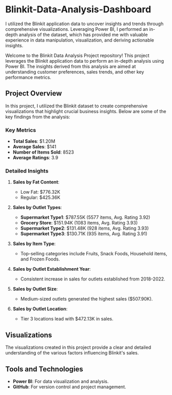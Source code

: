 # Blinkit-Data-Analysis-Dashboard
I utilized the Blinkit application data to uncover insights and trends through comprehensive visualizations. Leveraging Power BI, I performed an in-depth analysis of the dataset, which has provided me with valuable experience in data manipulation, visualization, and deriving actionable insights.

Welcome to the Blinkit Data Analysis Project repository! This project leverages the Blinkit application data to perform an in-depth analysis using Power BI. The insights derived from this analysis are aimed at understanding customer preferences, sales trends, and other key performance metrics.

## Project Overview

In this project, I utilized the Blinkit dataset to create comprehensive visualizations that highlight crucial business insights. Below are some of the key findings from the analysis:

### Key Metrics
- **Total Sales**: $1.20M
- **Average Sales**: $141
- **Number of Items Sold**: 8523
- **Average Ratings**: 3.9

### Detailed Insights

1. **Sales by Fat Content**:
   - Low Fat: $776.32K
   - Regular: $425.36K

2. **Sales by Outlet Types**:
   - **Supermarket Type1**: $787.55K (5577 items, Avg. Rating 3.92)
   - **Grocery Store**: $151.94K (1083 items, Avg. Rating 3.93)
   - **Supermarket Type2**: $131.48K (928 items, Avg. Rating 3.93)
   - **Supermarket Type3**: $130.71K (935 items, Avg. Rating 3.91)

3. **Sales by Item Type**:
   - Top-selling categories include Fruits, Snack Foods, Household items, and Frozen Foods.

4. **Sales by Outlet Establishment Year**:
   - Consistent increase in sales for outlets established from 2018-2022.

5. **Sales by Outlet Size**:
   - Medium-sized outlets generated the highest sales ($507.90K).

6. **Sales by Outlet Location**:
   - Tier 3 locations lead with $472.13K in sales.

## Visualizations

The visualizations created in this project provide a clear and detailed understanding of the various factors influencing Blinkit's sales. 

## Tools and Technologies

- **Power BI**: For data visualization and analysis.
- **GitHub**: For version control and project management.



